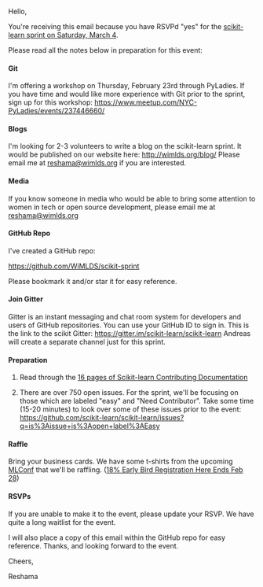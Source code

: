 
Hello,

You're receiving this email because you have RSVPd "yes" for the [scikit-learn sprint on Saturday, March 4](https://www.meetup.com/NYC-Women-in-Machine-Learning-Data-Science/events/237123181/).

Please read all the notes below in preparation for this event:

#### Git

I'm offering a workshop on Thursday, February 23rd through PyLadies.  If you have time and would like more experience with Git prior to the sprint, sign up for this workshop:  https://www.meetup.com/NYC-PyLadies/events/237446660/


#### Blogs

I'm looking for 2-3 volunteers to write a blog on the scikit-learn sprint.  It would be published on our website here:  http://wimlds.org/blog/
Please email me at reshama@wimlds.org if you are interested.  

#### Media

If you know someone in media who would be able to bring some attention to women in tech or open source development, please email me at reshama@wimlds.org

#### GitHub Repo

I've created a GitHub repo:

https://github.com/WiMLDS/scikit-sprint

Please bookmark it and/or star it for easy reference.

#### Join Gitter

Gitter is an instant messaging and chat room system for developers and users of GitHub repositories.  You can use your GitHub ID to sign in. 
This is the link to the scikit Gitter:  https://gitter.im/scikit-learn/scikit-learn
Andreas will create a separate channel just for this sprint.

#### Preparation

1.  Read through the [16 pages of Scikit-learn Contributing Documentation](http://scikit-learn.org/stable/developers/contributing.html)

2.  There are over 750 open issues.  For the sprint, we'll be focusing on those which are labeled "easy" and "Need Contributor".  Take some time (15-20 minutes) to look over some of these issues prior to the event:  https://github.com/scikit-learn/scikit-learn/issues?q=is%3Aissue+is%3Aopen+label%3AEasy

#### Raffle

Bring your business cards.  We have some t-shirts from the upcoming [MLConf](http://mlconf.com/events/new-york-city-ny-2/) that we'll be raffling.  ([18% Early Bird Registration Here Ends Feb 28](https://www.eventbrite.com/e/mlconf-nyc-2017-tickets-30087951874?discount=WiML18))


#### RSVPs

If you are unable to make it to the event, please update your RSVP.  We have quite a long waitlist for the event.

I will also place a copy of this email within the GitHub repo for easy reference.
Thanks, and looking forward to the event.

Cheers,

Reshama
